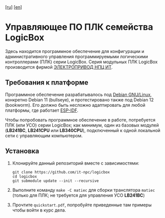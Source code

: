 [[ru]](./README-ru.md)
[[en]](./README.md)

# Управляющее ПО ПЛК семейства LogicBox

Здесь находится программное обеспечение для конфигурации и
административного управления программируемыми логическими
контроллерами (ПЛК) серии LogicBox.  Серия модульных ПЛК LogicBox
производится фирмой [ЭЛЕКТРОПРИВОД НПЦ ИТ](http://it-npc.ru).

## Требования к платформе

Программное обеспечение разрабатывалось под [Debian
GNU/Linux](http://debian.org), конкретно Debian 11 (bullseye), и
протестировано также под Debian 12 (bookworm).  Его должно быть
несложно адаптировать для любой платформы, где работает
[ESP-IDF](https://docs.espressif.com/projects/esp-idf/en/latest/esp32/get-started/index.html).

Чтобы попробовать программное обеспечение в работе, потребуется ПЛК
(или УСО) серии LogicBox; как минимум, один из базовых модулей
(__LB241BC__, __LB241CPU__ или __LB340CPU__), подключенный к одной
локальной сети с управляющим компьютером.

## Установка

1. Клонируйте данный репозиторий вместе с зависимостями:

   ```
   git clone https://github.com/it-npc/logicbox
   cd logicbox
   git submodule update --init --recursive
   ```
1. Выполните команду `make -C matiec` для сбoрки транслятора `matiec`
   (только для ПЛК; не требуется для управления УСО __LB241BC__)

1. Прочтите `quickstart.pdf`, попробуйте приведенные там примеры чтобы
   войти в курс дела.



